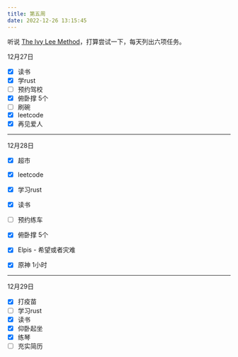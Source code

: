 ```yaml
---
title: 第五周
date: 2022-12-26 13:15:45
---
```

听说 [The Ivy Lee Method](https://jamesclear.com/ivy-lee)，打算尝试一下，每天列出六项任务。

12月27日

- [x] 读书
- [x] 学rust
- [ ] 预约驾校
- [x] 俯卧撑 5个
- [ ] 刷碗
- [x] leetcode
- [x] 再见爱人

---

12月28日

- [x] 超市
- [x] leetcode
- [x] 学习rust
- [x] 读书
- [ ] 预约练车
- [x] 俯卧撑 5个
- [x] Elpis - 希望或者灾难
- [x] 原神 1小时



---

12月29日

- [x] 打疫苗
- [ ] 学习rust
- [x] 读书
- [x] 仰卧起坐
- [x] 练琴
- [ ] 充实简历